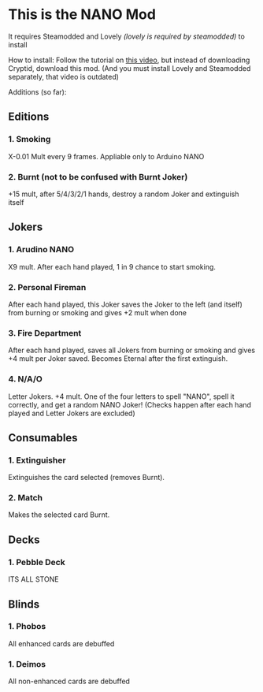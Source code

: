 # This is the NANO Mod
It requires Steamodded and Lovely _(lovely is required by steamodded)_ to install

How to install:
Follow the tutorial on [this video](https://www.youtube.com/watch?v=aUr0gXE77rk), but instead of downloading Cryptid, download this mod. (And you must install Lovely and Steamodded separately, that video is outdated)

Additions (so far):
## Editions
### 1. Smoking
X-0.01 Mult every 9 frames. Appliable only to Arduino NANO

### 2. Burnt (not to be confused with Burnt Joker)
+15 mult, after 5/4/3/2/1 hands, destroy a random Joker and extinguish itself

## Jokers
### 1. Arudino NANO
X9 mult. After each hand played, 1 in 9 chance to start smoking.

### 2. Personal Fireman
After each hand played, this Joker saves the Joker to the left (and itself) from burning or smoking and gives +2 mult when done

### 3. Fire Department
After each hand played, saves all Jokers from burning or smoking and gives +4 mult per Joker saved. Becomes Eternal after the first extinguish.

### 4. N/A/O
Letter Jokers.
+4 mult.
One of the four letters to spell "NANO", spell it correctly, and get a random NANO Joker! (Checks happen after each hand played and Letter Jokers are excluded)

## Consumables
### 1. Extinguisher
Extinguishes the card selected (removes Burnt).

### 2. Match
Makes the selected card Burnt.

## Decks
### 1. Pebble Deck
ITS ALL STONE

## Blinds
### 1. Phobos
All enhanced cards are debuffed
### 1. Deimos
All non-enhanced cards are debuffed

